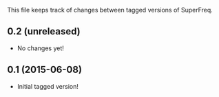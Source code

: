 This file keeps track of changes between tagged versions of SuperFreq.

0.2 (unreleased)
----------------

- No changes yet!

0.1 (2015-06-08)
----------------

- Initial tagged version!
